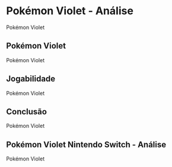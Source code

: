 ---
---

# Pokémon Violet - Análise

Pokémon Violet

## Pokémon Violet

Pokémon Violet

## Jogabilidade

Pokémon Violet

## Conclusão

Pokémon Violet

## Pokémon Violet Nintendo Switch - Análise

Pokémon Violet
